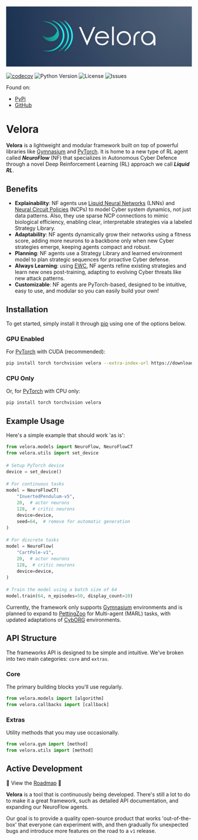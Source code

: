 ![Logo](https://raw.githubusercontent.com/Achronus/velora/main/docs/assets/imgs/main.jpg)

[![codecov](https://codecov.io/gh/Achronus/velora/graph/badge.svg?token=OF7WP5Q9PT)](https://codecov.io/gh/Achronus/velora)
![Python Version](https://img.shields.io/pypi/pyversions/velora)
![License](https://img.shields.io/github/license/Achronus/velora)
![Issues](https://img.shields.io/github/issues/Achronus/velora)

Found on:

- [PyPi](https://pypi.org/project/velora)
- [GitHub](https://github.com/Achronus/velora)

# Velora

**Velora** is a lightweight and modular framework built on top of powerful libraries like [Gymnasium](https://gymnasium.farama.org/) and [PyTorch](https://pytorch.org/). It is home to a new type of RL agent called ***NeuroFlow*** (NF) that specializes in Autonomous Cyber Defence through a novel Deep Reinforcement Learning (RL) approach we call ***Liquid RL***.

## Benefits

- **Explainability**: NF agents use [Liquid Neural Networks](https://arxiv.org/abs/2006.04439) (LNNs) and [Neural Circuit Policies](https://arxiv.org/abs/1803.08554) (NCPs) to model Cyber system dynamics, not just data patterns. Also, they use sparse NCP connections to mimic biological efficiency, enabling clear, interpretable strategies via a labeled Strategy Library.
- **Adaptability**: NF agents dynamically grow their networks using a fitness score, adding more neurons to a backbone only when new Cyber strategies emerge, keeping agents compact and robust.
- **Planning**: NF agents use a Strategy Library and learned environment model to plan strategic sequences for proactive Cyber defense.
- **Always Learning**: using [EWC](https://arxiv.org/abs/1612.00796), NF agents refine existing strategies and learn new ones post-training, adapting to evolving Cyber threats like new attack patterns.
- **Customizable**: NF agents are PyTorch-based, designed to be intuitive, easy to use, and modular so you can easily build your own!

## Installation

To get started, simply install it through [pip](https://pypi.org/project/velora) using one of the options below.

### GPU Enabled

For [PyTorch](https://pytorch.org/get-started/locally/) with CUDA (recommended):

```bash
pip install torch torchvision velora --extra-index-url https://download.pytorch.org/whl/cu126
```

### CPU Only

Or, for [PyTorch](https://pytorch.org/get-started/locally/) with CPU only:

```bash
pip install torch torchvision velora
```

## Example Usage

Here's a simple example that should work 'as is':

```python
from velora.models import NeuroFlow, NeuroFlowCT
from velora.utils import set_device

# Setup PyTorch device
device = set_device()

# For continuous tasks
model = NeuroFlowCT(
    "InvertedPendulum-v5",
    20,  # actor neurons 
    128,  # critic neurons
    device=device,
    seed=64,  # remove for automatic generation
)

# For discrete tasks
model = NeuroFlow(
    "CartPole-v1",
    20,  # actor neurons 
    128,  # critic neurons
    device=device,
)

# Train the model using a batch size of 64
model.train(64, n_episodes=50, display_count=10)
```

Currently, the framework only supports [Gymnasium](https://gymnasium.farama.org/) environments and is planned to expand to [PettingZoo](https://pettingzoo.farama.org/index.html) for Multi-agent (MARL) tasks, with updated adaptations of [CybORG](https://github.com/cage-challenge/CybORG/tree/main) environments.

## API Structure

The frameworks API is designed to be simple and intuitive. We've broken into two main categories: `core` and `extras`.

### Core

The primary building blocks you'll use regularly.

```python
from velora.models import [algorithm]
from velora.callbacks import [callback]
```

### Extras

Utility methods that you may use occasionally.

```python
from velora.gym import [method]
from velora.utils import [method]
```

## Active Development

🚧 View the [Roadmap](https://velora.achronus.dev/starting/roadmap) 🚧

**Velora** is a tool that is continuously being developed. There's still a lot to do to make it a great framework, such as detailed API documentation, and expanding our NeuroFlow agents.

Our goal is to provide a quality open-source product that works 'out-of-the-box' that everyone can experiment with, and then gradually fix unexpected bugs and introduce more features on the road to a `v1` release.
